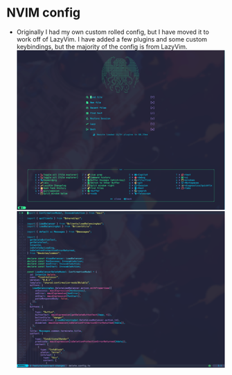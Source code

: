 # NVIM config

- Originally I had my own custom rolled config,
but I have moved it to work off of LazyVim.
I have added a few plugins and some custom keybindings,
but the majority of the config is from LazyVim.
![Dashboard](./start.png)
![Editing](./editing.png)
